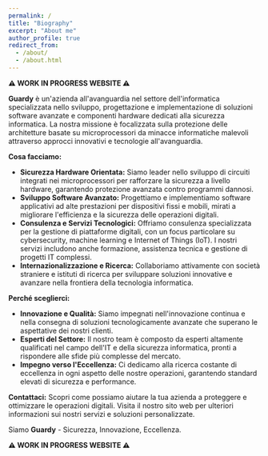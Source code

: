 ```yaml
---
permalink: /
title: "Biography"
excerpt: "About me"
author_profile: true
redirect_from: 
  - /about/
  - /about.html
---
```


**⚠️ WORK IN PROGRESS WEBSITE ⚠️**

**Guardy** è un'azienda all'avanguardia nel settore dell'informatica specializzata nello sviluppo, progettazione e implementazione di soluzioni software avanzate e componenti hardware dedicati alla sicurezza informatica. La nostra missione è focalizzata sulla protezione delle architetture basate su microprocessori da minacce informatiche malevoli attraverso approcci innovativi e tecnologie all'avanguardia.

**Cosa facciamo:**
- **Sicurezza Hardware Orientata:** Siamo leader nello sviluppo di circuiti integrati nei microprocessori per rafforzare la sicurezza a livello hardware, garantendo protezione avanzata contro programmi dannosi.
- **Sviluppo Software Avanzato:** Progettiamo e implementiamo software applicativi ad alte prestazioni per dispositivi fissi e mobili, mirati a migliorare l'efficienza e la sicurezza delle operazioni digitali.
- **Consulenza e Servizi Tecnologici:** Offriamo consulenza specializzata per la gestione di piattaforme digitali, con un focus particolare su cybersecurity, machine learning e Internet of Things (IoT). I nostri servizi includono anche formazione, assistenza tecnica e gestione di progetti IT complessi.
- **Internazionalizzazione e Ricerca:** Collaboriamo attivamente con società straniere e istituti di ricerca per sviluppare soluzioni innovative e avanzare nella frontiera della tecnologia informatica.

**Perché sceglierci:**
- **Innovazione e Qualità:** Siamo impegnati nell'innovazione continua e nella consegna di soluzioni tecnologicamente avanzate che superano le aspettative dei nostri clienti.
- **Esperti del Settore:** Il nostro team è composto da esperti altamente qualificati nel campo dell'IT e della sicurezza informatica, pronti a rispondere alle sfide più complesse del mercato.
- **Impegno verso l'Eccellenza:** Ci dedicamo alla ricerca costante di eccellenza in ogni aspetto delle nostre operazioni, garantendo standard elevati di sicurezza e performance.

**Contattaci:**
Scopri come possiamo aiutare la tua azienda a proteggere e ottimizzare le operazioni digitali. Visita il nostro sito web per ulteriori informazioni sui nostri servizi e soluzioni personalizzate.

Siamo **Guardy** - Sicurezza, Innovazione, Eccellenza.

**⚠️ WORK IN PROGRESS WEBSITE ⚠️**
